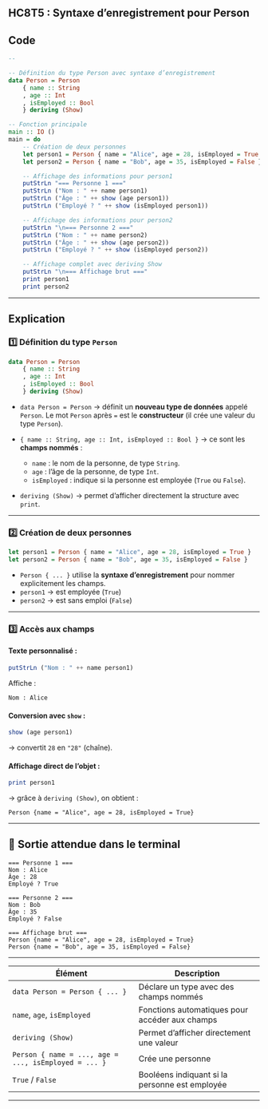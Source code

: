 HC8T5 : Syntaxe d’enregistrement pour Person
---

##  Code

```haskell
-- 

-- Définition du type Person avec syntaxe d’enregistrement
data Person = Person
    { name :: String
    , age :: Int
    , isEmployed :: Bool
    } deriving (Show)

-- Fonction principale
main :: IO ()
main = do
    -- Création de deux personnes
    let person1 = Person { name = "Alice", age = 28, isEmployed = True }
    let person2 = Person { name = "Bob", age = 35, isEmployed = False }

    -- Affichage des informations pour person1
    putStrLn "=== Personne 1 ==="
    putStrLn ("Nom : " ++ name person1)
    putStrLn ("Âge : " ++ show (age person1))
    putStrLn ("Employé ? " ++ show (isEmployed person1))

    -- Affichage des informations pour person2
    putStrLn "\n=== Personne 2 ==="
    putStrLn ("Nom : " ++ name person2)
    putStrLn ("Âge : " ++ show (age person2))
    putStrLn ("Employé ? " ++ show (isEmployed person2))

    -- Affichage complet avec deriving Show
    putStrLn "\n=== Affichage brut ==="
    print person1
    print person2
```

---

##  Explication

### 1️⃣ Définition du type `Person`

```haskell
data Person = Person
    { name :: String
    , age :: Int
    , isEmployed :: Bool
    } deriving (Show)
```



* `data Person = Person` → définit un **nouveau type de données** appelé `Person`.
  Le mot `Person` après `=` est le **constructeur** (il crée une valeur du type `Person`).

* `{ name :: String, age :: Int, isEmployed :: Bool }`
  → ce sont les **champs nommés** :

  * `name` : le nom de la personne, de type `String`.
  * `age` : l’âge de la personne, de type `Int`.
  * `isEmployed` : indique si la personne est employée (`True` ou `False`).

* `deriving (Show)` → permet d’afficher directement la structure avec `print`.

---

### 2️⃣ Création de deux personnes

```haskell
let person1 = Person { name = "Alice", age = 28, isEmployed = True }
let person2 = Person { name = "Bob", age = 35, isEmployed = False }
```

* `Person { ... }` utilise la **syntaxe d’enregistrement** pour nommer explicitement les champs.
* `person1` → est employée (`True`)
* `person2` → est sans emploi (`False`)

---

### 3️⃣ Accès aux champs


#### Texte personnalisé :

```haskell
putStrLn ("Nom : " ++ name person1)
```

Affiche :

```
Nom : Alice
```

#### Conversion avec `show` :

```haskell
show (age person1)
```

→ convertit `28` en `"28"` (chaîne).

#### Affichage direct de l’objet :

```haskell
print person1
```

→ grâce à `deriving (Show)`, on obtient :

```
Person {name = "Alice", age = 28, isEmployed = True}
```

---

## 🧾 Sortie attendue dans le terminal

```
=== Personne 1 ===
Nom : Alice
Âge : 28
Employé ? True

=== Personne 2 ===
Nom : Bob
Âge : 35
Employé ? False

=== Affichage brut ===
Person {name = "Alice", age = 28, isEmployed = True}
Person {name = "Bob", age = 35, isEmployed = False}
```

---


| Élément                                              | Description                                    |
| ---------------------------------------------------- | ---------------------------------------------- |
| `data Person = Person { ... }`                       | Déclare un type avec des champs nommés         |
| `name`, `age`, `isEmployed`                          | Fonctions automatiques pour accéder aux champs |
| `deriving (Show)`                                    | Permet d’afficher directement une valeur       |
| `Person { name = ..., age = ..., isEmployed = ... }` | Crée une personne                              |
| `True` / `False`                                     | Booléens indiquant si la personne est employée |

---
